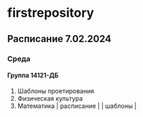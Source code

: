 # firstrepository
## Расписание 7.02.2024
### Среда
#### Группа 14121-ДБ
1. Шаблоны проетирования
2. Физическая культура
3. Математика
| расписание |
| шаблоны    | 
